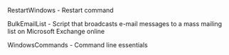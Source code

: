 RestartWindows - Restart command

BulkEmailList - Script that broadcasts e-mail messages to a mass mailing list on Microsoft Exchange online

WindowsCommands - Command line essentials 
